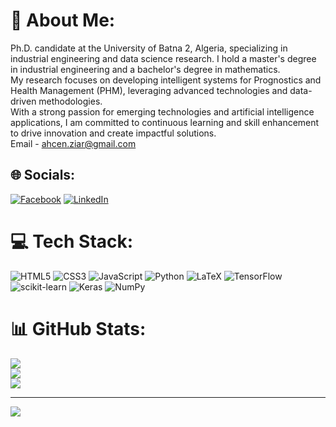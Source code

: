 # 💫 About Me:
Ph.D. candidate at the University of Batna 2, Algeria, specializing in industrial engineering and data science research. I hold a master's degree in industrial engineering and a bachelor's degree in mathematics. <br>
My research focuses on developing intelligent systems for Prognostics and Health Management (PHM), leveraging advanced technologies and data-driven methodologies.<br>
With a strong passion for emerging technologies and artificial intelligence applications, I am committed to continuous learning and skill enhancement to drive innovation and create impactful solutions.<br>
Email - ahcen.ziar@gmail.com<br>


## 🌐 Socials:
[![Facebook](https://img.shields.io/badge/Facebook-%231877F2.svg?logo=Facebook&logoColor=white)](https://www.facebook.com/profile.php?id=61563261065394) [![LinkedIn](https://img.shields.io/badge/LinkedIn-%230077B5.svg?logo=linkedin&logoColor=white)](https://www.linkedin.com/in/ahcen-ziar) 

# 💻 Tech Stack:
![HTML5](https://img.shields.io/badge/html5-%23E34F26.svg?style=for-the-badge&logo=html5&logoColor=white) ![CSS3](https://img.shields.io/badge/css3-%231572B6.svg?style=for-the-badge&logo=css3&logoColor=white) ![JavaScript](https://img.shields.io/badge/javascript-%23323330.svg?style=for-the-badge&logo=javascript&logoColor=%23F7DF1E) ![Python](https://img.shields.io/badge/python-3670A0?style=for-the-badge&logo=python&logoColor=ffdd54) ![LaTeX](https://img.shields.io/badge/latex-%23008080.svg?style=for-the-badge&logo=latex&logoColor=white) ![TensorFlow](https://img.shields.io/badge/TensorFlow-%23FF6F00.svg?style=for-the-badge&logo=TensorFlow&logoColor=white) ![scikit-learn](https://img.shields.io/badge/scikit--learn-%23F7931E.svg?style=for-the-badge&logo=scikit-learn&logoColor=white) ![Keras](https://img.shields.io/badge/Keras-%23D00000.svg?style=for-the-badge&logo=Keras&logoColor=white) ![NumPy](https://img.shields.io/badge/numpy-%23013243.svg?style=for-the-badge&logo=numpy&logoColor=white)
# 📊 GitHub Stats:
![](https://github-readme-stats.vercel.app/api?username=maissour&theme=radical&hide_border=true&include_all_commits=true&count_private=false)<br/>
![](https://github-readme-streak-stats.herokuapp.com/?user=maissour&theme=radical&hide_border=true)<br/>
![](https://github-readme-stats.vercel.app/api/top-langs/?username=maissour&theme=radical&hide_border=true&include_all_commits=true&count_private=false&layout=compact)

---
[![](https://visitcount.itsvg.in/api?id=maissour&icon=0&color=8)](https://visitcount.itsvg.in)


